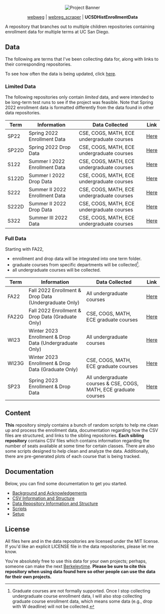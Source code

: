<p align="center">
  <img src="https://github.com/ewang2002/UCSDHistEnrollData/blob/master/misc/assets/project_banner.png?raw=true"  alt="Project Banner"/>
</p>

<p align="center">
  <a href="https://github.com/ewang2002/webweg">webweg</a> |
  <a href="https://github.com/ewang2002/webreg_scraper">webreg_scraper</a> |
  <b>UCSDHistEnrollmentData</b>
</p>

A repository that branches out to multiple children repositories containing enrollment data for multiple terms at UC San Diego.

## Data
The following are terms that I've been collecting data for, along with links to their corresponding repositories.

To see how often the data is being updated, click [here](https://github.com/ewang2002/UCSDHistEnrollData/issues/1).

### Limited Data
The following repositories only contain _limited_ data, and were intended to be long-term test runs to see if the project was feasible. Note that Spring 2022 enrollment data is formatted differently from the data found in other data repositories.

| Term | Information | Data Collected | Link |
| ---- | ----------- | -------------- | ---- |
| SP22 | Spring 2022 Enrollment Data | CSE, COGS, MATH, ECE undergraduate courses | [Here](https://github.com/UCSD-Historical-Enrollment-Data/2022Spring) |
| SP22D | Spring 2022 Drop Data | CSE, COGS, MATH, ECE undergraduate courses | [Here](https://github.com/UCSD-Historical-Enrollment-Data/2022SpringDrop) |
| S122 | Summer I 2022 Enrollment Data | CSE, COGS, MATH, ECE undergraduate courses | [Here](https://github.com/UCSD-Historical-Enrollment-Data/2022Summer1) |
| S122D | Summer I 2022 Drop Data | CSE, COGS, MATH, ECE undergraduate courses | [Here](https://github.com/UCSD-Historical-Enrollment-Data/2022Summer1Drop) |
| S222 | Summer II 2022 Enrollment Data | CSE, COGS, MATH, ECE undergraduate courses | [Here](https://github.com/UCSD-Historical-Enrollment-Data/2022Summer2) |
| S222D | Summer II 2022 Drop Data | CSE, COGS, MATH, ECE undergraduate courses | [Here](https://github.com/UCSD-Historical-Enrollment-Data/2022Summer2Drop) |
| S322 | Summer III 2022 Data | CSE, COGS, MATH, ECE undergraduate courses | [Here](https://github.com/UCSD-Historical-Enrollment-Data/2022Summer3) |

### Full Data
Starting with FA22, 
- enrollment and drop data will be integrated into one term folder. 
- graduate courses from specific departments will be collected[^1].
- all undergraduate courses will be collected.

| Term | Information | Data Collected | Link |
| ---- | ----------- | -------------- | ---- |
| FA22 | Fall 2022 Enrollment & Drop Data (Undergraduate Only) | All undergraduate courses | [Here](https://github.com/UCSD-Historical-Enrollment-Data/2022Fall) |
| FA22G | Fall 2022 Enrollment & Drop Data (Graduate Only) | CSE, COGS, MATH, ECE graduate courses | [Here](https://github.com/UCSD-Historical-Enrollment-Data/2022FallGrad) |
| WI23 | Winter 2023 Enrollment & Drop Data (Undergraduate Only) | All undergraduate courses | [Here](https://github.com/UCSD-Historical-Enrollment-Data/2023Winter) |
| WI23G | Winter 2023 Enrollment & Drop Data (Graduate Only) | CSE, COGS, MATH, ECE graduate courses | [Here](https://github.com/UCSD-Historical-Enrollment-Data/2023WinterGrad) |
| SP23 | Spring 2023 Enrollment & Drop Data | All undergraduate courses & CSE, COGS, MATH, ECE graduate courses | [Here](https://github.com/UCSD-Historical-Enrollment-Data/2023Spring) |


## Content
**This** repository simply contains a bunch of random scripts to help me clean up and process the enrollment data, documentation regarding how the CSV files are structured, and links to the sibling repositories. **Each sibling repository** contains CSV files which contains information regarding the number of seats available at some time for certain classes. There are also some scripts designed to help clean and analyze the data. Additionally, there are pre-generated plots of each course that is being tracked.

## Documentation
Below, you can find some documentation to get you started.
- [Background and Acknowledgements](https://github.com/ewang2002/UCSDHistEnrollData/blob/master/docs/background.md)
- [CSV Information and Structure](https://github.com/ewang2002/UCSDHistEnrollData/blob/master/docs/csv_info.md)
- [Data Repository Information and Structure](https://github.com/ewang2002/UCSDHistEnrollData/blob/master/docs/data_repo_info.md)
- [Scripts](https://github.com/ewang2002/UCSDHistEnrollData/blob/master/docs/scripts.md)
- [Setup](https://github.com/ewang2002/UCSDHistEnrollData/blob/master/docs/setup.md)


## License
All files here and in the data repositories are licensed under the MIT license. If you'd like an explicit LICENSE file in the data repositories, please let me know.

You're absolutely free to use this data for your own projects; perhaps, someone can make the next [Berkeleytime](https://berkeleytime.com/). **Please be sure to cite this repository when using data found here so other people can use the data for their own projects.**


[^1]: Graduate courses are not formally supported. Once I stop collecting undergraduate course enrollment data, I will also stop collecting graduate course enrollment data, which means some data (e.g., drop with W deadline) will not be collected.